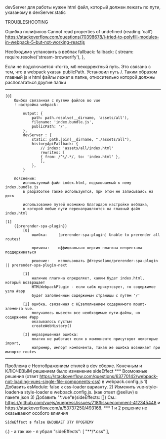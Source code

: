 devServer
    для работы нужен html файл, который должен лежать по пути, указаному в devServer.static

TROUBLESHOOTING

  Ошибка полифилов Cannot read properties of undefined (reading 'call')
  https://stackoverflow.com/questions/70398678/i-tried-to-polyfill-modules-in-webpack-5-but-not-working-reactjs

  Необходимо установить в вебпак fallback:
          fallback: {
              stream: require.resolve('stream-browserify'),
          },


  Если не подключается что-то, мб некорректный путь. Это связано с тем, что в webpack
  указан publicPath. Установил путь /. Таким образом главный js и html файлы лежат в папке,
  относительно которой должны располагаться другие папки

--------------------------------------------------------

    [0]
        Ошибка связанная с путями файлов во vue
        ! настройка webpack:

            output: {
                path: path.resolve(__dirname, 'assets/all'),
                filename: 'index.bundle.js',
                publicPath: '/',
            },
            devServer : {
                static: path.join(__dirname, "./assets/all"),
                historyApiFallback: {
                    // index: 'assets/all/index.html'
                    rewrites: [
                    { from: /^\/.*/, to: 'index.html' },
                    ],
                },
            }

        пояснение:
            используемый файл index.html, подключаемый к нему index.bundle.js 
            в разработке также используются, при этом не записываясь на диск

            использование путей возможно благодаря настройке вебпака,
            в которой любые пути перенаправляются на главный файл index.html

    [1]
        {{prerender-spa-plugin}} 
            [0]
                ошибка:     [prerender-spa-plugin] Unable to prerender all routes!
                            
                причина:    оффициальная версия плагина пепрестала поддерживаться

                решение:    использовать @dreysolano/prerender-spa-plugin || prerender-spa-plugin-next

            [1]
                наличие плагина определяет, каким будет index.html, который возвращает
                HTMLWebpackPlugin - если сабж присутсвует, то содержимое узла #app
                будет заполненным содержимым страницы с путём '/'

            [2] ошибка, связанная с НЕзаполнением содержимого mount-элемента vue.
                получалось вывести все необходимые пути-файлы, но содержимое #app
                оказывалось пустым
                createWebHistory()

            [3] неразрешенная ошибка: 
                плагин не работает если в компоненте присутвуют некоторые import,
                например, импорт компонента, такая же ошибка возникает при импорте routes 


--------------------------------------------------------

Проблема с Неотображением стилей в dev сборке. Конечным и КЛЮЧЕВЫМ решением было изменение sideEffect
    ***
    Возможные решения (ответ https://stackoverflow.com/questions/63770142/webpack-not-loading-vues-single-file-components-css)
    в webpack.config.js
    1) Добавить esModule: false к css-loader варианту. 
    2) Изменить vue-style-loaderна style-loader в webpack.config.js. (как ответ @seiluv)
    в пакете.json
    3) Добавить "*.vue"в{sideEffects: []}
    См.: https://github.com/vuejs/vuepress/issues/718#issuecomment-412345448 и https://stackoverflow.com/a/53737250/493168.
    ***
    1 и 2 решение не оказываеют особого влияния

    SideEffect в false ВЫЗЫВАЕТ ЭТУ ПРОБЛЕМУ

(.) - а так же - я убрал   "sideEffects": [
                                "**/*.css"
                            ],
